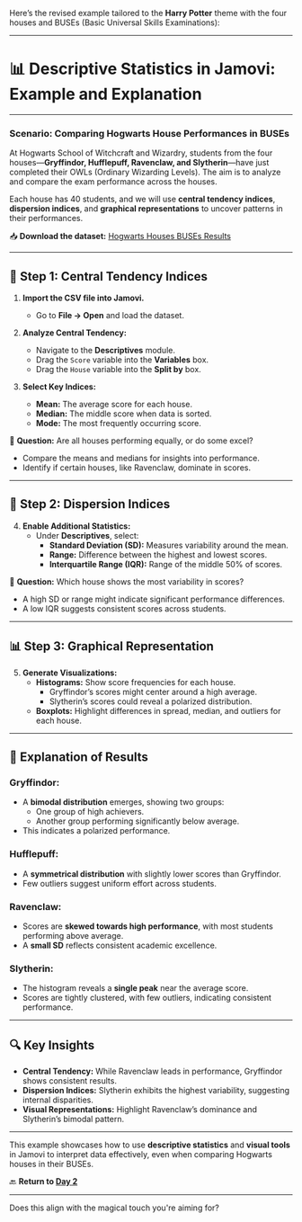 Here’s the revised example tailored to the **Harry Potter** theme with the four houses and BUSEs (Basic Universal Skills Examinations):

---

# 📊 **Descriptive Statistics in Jamovi: Example and Explanation**

---

### **Scenario: Comparing Hogwarts House Performances in BUSEs**

At Hogwarts School of Witchcraft and Wizardry, students from the four houses—**Gryffindor, Hufflepuff, Ravenclaw, and Slytherin**—have just completed their OWLs (Ordinary Wizarding Levels). The aim is to analyze and compare the exam performance across the houses.

Each house has 40 students, and we will use **central tendency indices**, **dispersion indices**, and **graphical representations** to uncover patterns in their performances.

📥 **Download the dataset:** [Hogwarts Houses BUSEs Results](dataset/hogwarts_scores.zip)

---

## 🧮 **Step 1: Central Tendency Indices**

1. **Import the CSV file into Jamovi.**
   - Go to **File → Open** and load the dataset.

2. **Analyze Central Tendency:**
   - Navigate to the **Descriptives** module.
   - Drag the `Score` variable into the **Variables** box.
   - Drag the `House` variable into the **Split by** box.

3. **Select Key Indices:**
   - **Mean:** The average score for each house.
   - **Median:** The middle score when data is sorted.
   - **Mode:** The most frequently occurring score.

📌 **Question:** Are all houses performing equally, or do some excel?  
- Compare the means and medians for insights into performance.  
- Identify if certain houses, like Ravenclaw, dominate in scores.

---

## 📐 **Step 2: Dispersion Indices**

4. **Enable Additional Statistics:**
   - Under **Descriptives**, select:
     - **Standard Deviation (SD):** Measures variability around the mean.
     - **Range:** Difference between the highest and lowest scores.
     - **Interquartile Range (IQR):** Range of the middle 50% of scores.

📌 **Question:** Which house shows the most variability in scores?  
- A high SD or range might indicate significant performance differences.  
- A low IQR suggests consistent scores across students.

---

## 📊 **Step 3: Graphical Representation**

5. **Generate Visualizations:**
   - **Histograms:** Show score frequencies for each house.  
     - Gryffindor’s scores might center around a high average.  
     - Slytherin’s scores could reveal a polarized distribution.  
   - **Boxplots:** Highlight differences in spread, median, and outliers for each house.

---

## 📝 **Explanation of Results**

### **Gryffindor:**
- A **bimodal distribution** emerges, showing two groups:
  - One group of high achievers.
  - Another group performing significantly below average.
- This indicates a polarized performance.

### **Hufflepuff:**
- A **symmetrical distribution** with slightly lower scores than Gryffindor.  
- Few outliers suggest uniform effort across students.

### **Ravenclaw:**
- Scores are **skewed towards high performance**, with most students performing above average.  
- A **small SD** reflects consistent academic excellence.

### **Slytherin:**
- The histogram reveals a **single peak** near the average score.  
- Scores are tightly clustered, with few outliers, indicating consistent performance.


---

## 🔍 **Key Insights**
- **Central Tendency:** While Ravenclaw leads in performance, Gryffindor shows consistent results.  
- **Dispersion Indices:** Slytherin exhibits the highest variability, suggesting internal disparities.  
- **Visual Representations:** Highlight Ravenclaw’s dominance and Slytherin’s bimodal pattern.

---

This example showcases how to use **descriptive statistics** and **visual tools** in Jamovi to interpret data effectively, even when comparing Hogwarts houses in their BUSEs.

🔙 **Return to [Day 2](day2.md)**

--- 

Does this align with the magical touch you're aiming for?
